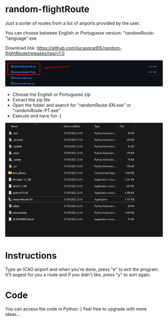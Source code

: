 # random-flightRoute
Just a sorter of routes from a list of airports provided by the user.

You can choose between English or Portuguese version:
"randomRoute-"language".exe

Download link:
https://github.com/lucasprad05/random-flightRoute/releases/tag/v1.0

<img src="./assets/img.png">

- Choose the English or Portuguese zip
- Extract the zip file
- Open the folder and search for "randomRoute-EN.exe" or "randomRoute-PT.exe"
- Execute and have fun :)

<img src="./assets/img2.png">

<h1>Instructions</h1>

Type an ICAO airport and when you're done, press "e" to exit the program.
It'll sugest for you a route and if you didn't like, press "y" to sort again.

<h1>Code</h1>
You can access the code in Python :)
Feel free to upgrade with more ideas...
